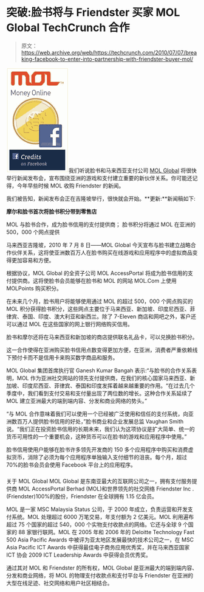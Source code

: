 # 突破:脸书将与 Friendster 买家 MOL Global TechCrunch 合作

> 原文：<https://web.archive.org/web/https://techcrunch.com/2010/07/07/breaking-facebook-to-enter-into-partnership-with-friendster-buyer-mol/>

![](img/b7b08de4e7e187f1cf08a53c323dec0e.png)我们听说脸书和马来西亚支付公司 [MOL Global](https://web.archive.org/web/20221006075210/http://global.mol.com/) 将很快举行新闻发布会，宣布围绕亚洲的游戏和支付建立重要的新伙伴关系。你可能还记得，今年早些时候 MOL 收购 Friendster 的新闻。

我们被告知，新闻发布会正在吉隆坡举行，很快就会开始。**更新:**新闻稿如下:

**摩尔和脸书首次将脸书积分带到零售店**

MOL 与脸书合作，成为脸书信用的支付提供商；
脸书积分将通过 MOL 在亚洲的 500，000 个网点提供

马来西亚吉隆坡，2010 年 7 月 8 日——MOL Global 今天宣布与脸书建立战略合作伙伴关系，这将使亚洲数百万人在脸书购买在线游戏和应用程序中的虚拟商品变得更加容易和方便。

根据协议，MOL Global 的全资子公司 MOL AccessPortal 将成为脸书信用的支付提供商。这将使脸书会员能够在脸书和 MOL 的网站 MOL.Com 上使用 MOLPoints 购买积分。

在未来几个月，脸书用户将能够使用通过 MOL 的超过 500，000 个网点购买的 MOL 积分获得脸书积分，这些网点主要位于马来西亚、新加坡、印度尼西亚、菲律宾、泰国、印度、澳大利亚和新西兰。除了 7-Eleven 商店和网吧之外，客户还可以通过 MOL 在这些国家的网上银行网络购买信用。

脸书和摩尔还将在马来西亚和新加坡的商店提供联名礼品卡，可以兑换脸书积分。

这一合作使得在亚洲购买脸书信用点数变得更加方便，在亚洲，消费者严重依赖线下预付卡而不是信用卡来购买数字商品和服务。

MOL Global 集团首席执行官 Ganesh Kumar Bangah 表示:“与脸书的合作关系表明，MOL 作为亚洲社交网站的领先支付提供商，在我们的核心国家马来西亚、新加坡、印度尼西亚、菲律宾、泰国和印度发挥着越来越重要的作用。“在过去几个季度中，我们看到支付交易和支付量出现了两位数的增长。这种合作关系延续了 MOL 建立亚洲最大的端到端内容、分发和商业网络的势头。”

“与 MOL 合作意味着我们可以使用一个已经被广泛使用和信任的支付系统，向亚洲数百万人提供脸书信用的好处，”脸书商业和企业发展总监 Vaughan Smith 说。“我们正在投资脸书信用的长期未来，我们认为这项协议是扩大简单、统一的货币可用性的一个重要机会，这种货币可以在脸书的游戏和应用程序中使用。”

脸书信用使用户能够在脸书许多领先开发商的 150 多个应用程序中购买和消费虚拟货币，消除了必须为每个应用程序单独输入支付细节的沮丧。每个月，超过 70%的脸书会员会使用 Facebook 平台上的应用程序。

###

关于 MOL Global
MOL Global 是东南亚最大的互联网公司之一，拥有支付服务提供商 MOL AccessPortal Berhad (MOL)和世界领先的社交网络 Friendster Inc .(Friendster)100%的股份，Friendster 在全球拥有 1.15 亿会员。

MOL 是一家 MSC Malaysia Status 公司，于 2000 年成立，负责运营和开发支付系统。MOL 处理超过 6000 万笔交易，年支付额为 2 亿美元。MOL 利用遍布超过 75 个国家的超过 540，000 个实物支付收款点的网络。它还与全球 9 个国家的 88 家银行联网。MOL 在 2005 年和 2006 年的 Deloitte Technology Fast 500 Asia Pacific Awards 中被评为亚太地区发展最快的技术公司之一，在 MSC Asia Pacific ICT Awards 中获得最佳电子商务应用优秀奖，并在马来西亚国家 ICT 协会 2009 ICT Leadership Awards 中获得会员优秀奖。

通过其对 MOL 和 Friendster 的所有权，MOL Global 是亚洲最大的端到端内容、分发和商业网络，将 MOL 的物理支付收款点和支付平台与 Friendster 在亚洲的大型在线足迹、社交网络和用户社区相结合。